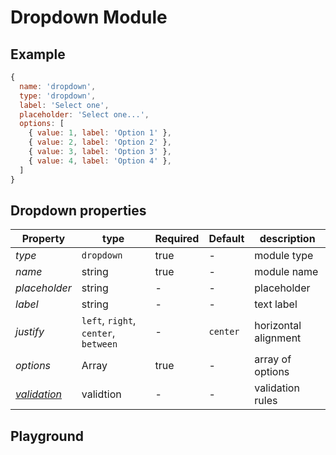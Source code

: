 
# Dropdown Module

## Example
```jsx
{
  name: 'dropdown',
  type: 'dropdown',
  label: 'Select one',
  placeholder: 'Select one...',
  options: [
    { value: 1, label: 'Option 1' },
    { value: 2, label: 'Option 2' },
    { value: 3, label: 'Option 3' },
    { value: 4, label: 'Option 4' },
  ]
}
```

## Dropdown properties

| Property       | type           | Required | Default | description  |
| -------------- | -------------- | -------- | --------| ------------ |
| *type*         | `dropdown`     | true     | -       | module type  |
| *name*         | string         | true     | -       | module name  |
| *placeholder*  | string         | -        | -       | placeholder  |
| *label*        | string         | -        | -       | text label  |
| *justify* | `left`, `right`, `center`, `between`  | -        | `center`       | horizontal alignment |
| *options*      | Array<string>  | true   | -     | array of options   |
| *[validation](https://gemsorg.github.io/gems-components/?selectedKind=Form%20Builder&selectedStory=Validation)*  | validtion | - | - | validation rules |

## Playground
